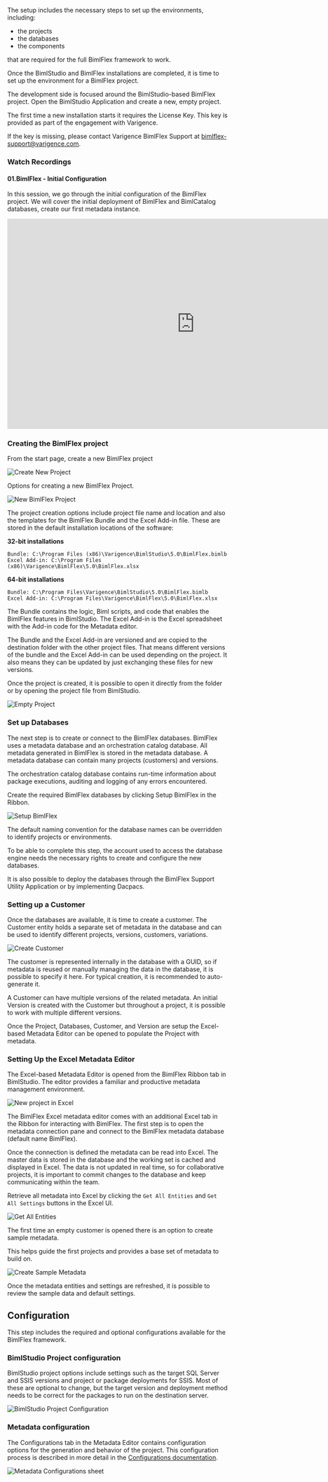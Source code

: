 The setup includes the necessary steps to set up the environments, including:

* the projects
* the databases 
* the components 

that are required for the full BimlFlex framework to work.

Once the BimlStudio and BimlFlex installations are completed, it is time to set up the environment for a BimlFlex project.

The development side is focused around the BimlStudio-based BimlFlex project. Open the BimlStudio Application and create a new, empty project.

The first time a new installation starts it requires the License Key. This key is provided as part of the engagement with Varigence. 

If the key is missing, please contact Varigence BimlFlex Support at [bimlflex-support@varigence.com](mailto:bimlflex-support@varigence.com).

### Watch Recordings

#### 01.BimlFlex - Initial Configuration 
In this session, we go through the initial configuration of the BimlFlex project. We will cover the initial deployment of BimlFlex and BimlCatalog databases, create our first metadata instance.

<iframe width="853" height="480" src="https://www.youtube.com/embed/qhDTwv-jYKc?rel=0" frameborder="0" allowfullscreen></iframe>



### Creating the BimlFlex project

From the start page, create a new BimlFlex project

![Create New Project](https://varigencecom.blob.core.windows.net/walkthroughs/bimlflex_ss_v5_create_new_project.png "Create New Project")

Options for creating a new BimlFlex Project.

![New BimlFlex Project](https://varigencecom.blob.core.windows.net/walkthroughs/bimlflex_ss_v5_new_bimlflex_project.png "New BimlFlex Project")

The project creation options include project file name and location and also the templates for the BimlFlex Bundle and the Excel Add-in file. These are stored in the default installation locations of the software:

**32-bit installations**

```
Bundle: C:\Program Files (x86)\Varigence\BimlStudio\5.0\BimlFlex.bimlb
Excel Add-in: C:\Program Files (x86)\Varigence\BimlFlex\5.0\BimlFlex.xlsx
```

**64-bit installations**

```
Bundle: C:\Program Files\Varigence\BimlStudio\5.0\BimlFlex.bimlb
Excel Add-in: C:\Program Files\Varigence\BimlFlex\5.0\BimlFlex.xlsx
```

The Bundle contains the logic, Biml scripts, and code that enables the BimlFlex features in BimlStudio. The Excel Add-in is the Excel spreadsheet with the Add-in code for the Metadata editor.

The Bundle and the Excel Add-in are versioned and are copied to the destination folder with the other project files. That means different versions of the bundle and the Excel Add-in can be used depending on the project. It also means they can be updated by just exchanging these files for new versions.

Once the project is created, it is possible to open it directly from the folder or by opening the project file from BimlStudio.

![Empty Project](https://varigencecom.blob.core.windows.net/walkthroughs/bimlflex_ss_v5_empty_project.png "Empty Project")

### Set up Databases

The next step is to create or connect to the BimlFlex databases. BimlFlex uses a metadata database and an orchestration catalog database. All metadata generated in BimlFlex is stored in the metadata database. A metadata database can contain many projects (customers) and versions. 

The orchestration catalog database contains run-time information about package executions, auditing and logging of any errors encountered.

Create the required BimlFlex databases by clicking Setup BimlFlex in the Ribbon.

![Setup BimlFlex](https://varigencecom.blob.core.windows.net/walkthroughs/bimlflex_ss_v5_setup_bimlflex.png "Setup BimlFlex")


The default naming convention for the database names can be overridden to identify projects or environments.

To be able to complete this step, the account used to access the database engine needs the necessary rights to create and configure the new databases. 

It is also possible to deploy the databases through the BimlFlex Support Utility Application or by implementing Dacpacs.

### Setting up a Customer

Once the databases are available, it is time to create a customer. The Customer entity holds a separate set of metadata in the database and can be used to identify different projects, versions, customers, variations.

![Create Customer](https://varigencecom.blob.core.windows.net/walkthroughs/bimlflex_ss_v5_create_customer.png "Create Customer")

The customer is represented internally in the database with a GUID, so if metadata is reused or manually managing the data in the database, it is possible to specify it here. For typical creation, it is recommended to auto-generate it.

A Customer can have multiple versions of the related metadata. An initial Version is created with the Customer but throughout a project, it is possible to work with multiple different versions.

Once the Project, Databases, Customer, and Version are setup the Excel-based Metadata Editor can be opened to populate the Project with metadata.

### Setting Up the Excel Metadata Editor

The Excel-based Metadata Editor is opened from the BimlFlex Ribbon tab in BimlStudio. The editor provides a familiar and productive metadata management environment.

![New project in Excel](https://varigencecom.blob.core.windows.net/walkthroughs/bimlflex_ss_v5_excel_new_project.png "New project in Excel")

The BimlFlex Excel metadata editor comes with an additional Excel tab in the Ribbon for interacting with BimlFlex. The first step is to open the metadata connection pane and connect to the BimlFlex metadata database (default name BimlFlex).

Once the connection is defined the metadata can be read into Excel. The master data is stored in the database and the working set is cached and displayed in Excel. The data is not updated in real time, so for collaborative projects, it is important to commit changes to the database and keep communicating within the team.

Retrieve all metadata into Excel by clicking the `Get All Entities` and `Get All Settings` buttons in the Excel UI.

![Get All Entities](https://varigencecom.blob.core.windows.net/walkthroughs/bimlflex_ss_v5_excel_get_all_entities.png "Get All Entities")

The first time an empty customer is opened there is an option to create sample metadata.

This helps guide the first projects and provides a base set of metadata to build on.

![Create Sample Metadata](https://varigencecom.blob.core.windows.net/walkthroughs/bimlflex_ss_v5_excel_create_sample_metadata.png "Create Sample Metadata")

Once the metadata entities and settings are refreshed, it is possible to review the sample data and default settings.

## Configuration

This step includes the required and optional configurations available for the BimlFlex framework.

### BimlStudio Project configuration

BimlStudio project options include settings such as the target SQL Server and SSIS versions and project or package deployments for SSIS. Most of these are optional to change, but the target version and deployment method needs to be correct for the packages to run on the destination server.

![BimlStudio Project Configuration](https://varigencecom.blob.core.windows.net/walkthroughs/bimlstudio_ss_v5_project_configuration.png "BimlStudio Project Configuration")

### Metadata configuration

The Configurations tab in the Metadata Editor contains configuration options for the generation and behavior of the project. This configuration process is described in more detail in the [Configurations documentation](Configurations).

![Metadata Configurations sheet](https://varigencecom.blob.core.windows.net/walkthroughs/bimlflex_ss_v5_excel_configurations_sheet.png "Metadata Configurations sheet")
